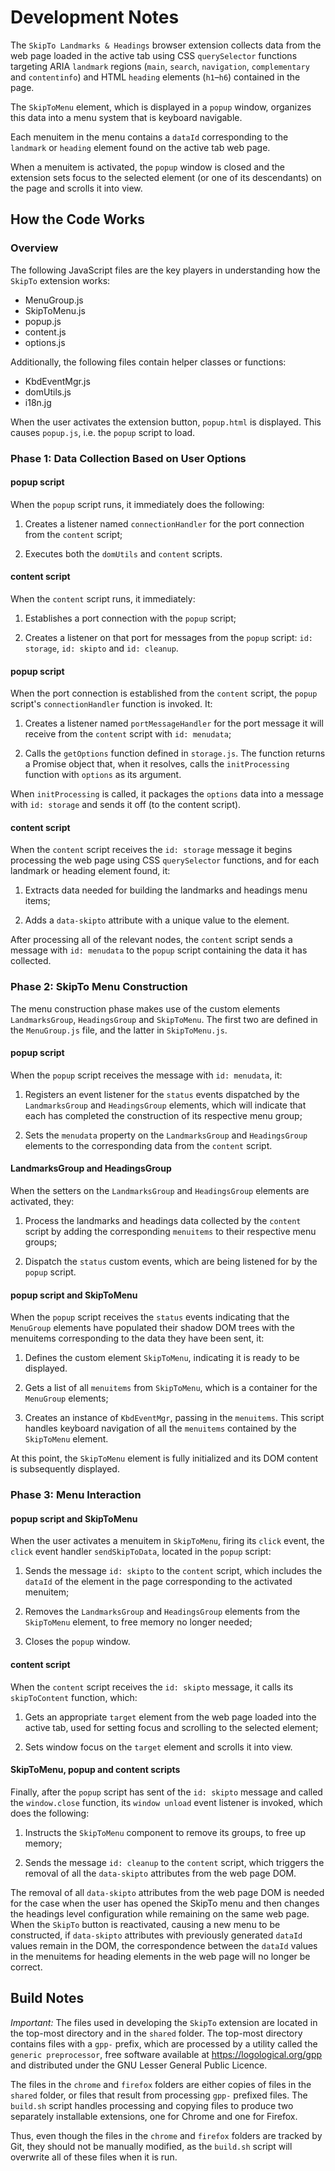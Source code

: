 # Development Notes

The `SkipTo Landmarks & Headings` browser extension collects data from the
web page loaded in the active tab using CSS `querySelector` functions targeting
ARIA `landmark` regions (`main`, `search`, `navigation`, `complementary` and
`contentinfo`) and HTML `heading` elements (`h1`–`h6`) contained in the page.

The `SkipToMenu` element, which is displayed in a `popup` window, organizes
this data into a menu system that is keyboard navigable.

Each menuitem in the menu contains a `dataId` corresponding to the `landmark`
or `heading` element found on the active tab web page.

When a menuitem is activated, the `popup` window is closed and the extension
sets focus to the selected element (or one of its descendants) on the page and
scrolls it into view.

## How the Code Works

### Overview

The following JavaScript files are the key players in understanding how the
`SkipTo` extension works:

* MenuGroup.js
* SkipToMenu.js
* popup.js
* content.js
* options.js

Additionally, the following files contain helper classes or functions:

* KbdEventMgr.js
* domUtils.js
* i18n.jg

When the user activates the extension button, `popup.html` is displayed.
This causes `popup.js`, i.e. the `popup` script to load.

### Phase 1: Data Collection Based on User Options

#### popup script

When the `popup` script runs, it immediately does the following:

1. Creates a listener named `connectionHandler` for the port connection
   from the `content` script;

1. Executes both the `domUtils` and `content` scripts.

#### content script

When the `content` script runs, it immediately:

1. Establishes a port connection with the `popup` script;

1. Creates a listener on that port for messages from the `popup` script:
   `id: storage`, `id: skipto` and `id: cleanup`.

#### popup script

When the port connection is established from the `content` script, the `popup`
script's `connectionHandler` function is invoked. It:

1. Creates a listener named `portMessageHandler` for the port message it will
   receive from the `content` script with `id: menudata`;

1. Calls the `getOptions` function defined in `storage.js`. The function
   returns a Promise object that, when it resolves, calls the `initProcessing`
   function with `options` as its argument.

When `initProcessing` is called, it packages the `options` data into a message
with `id: storage` and sends it off (to the content script).

#### content script

When the `content` script receives the `id: storage` message it begins
processing the web page using CSS `querySelector` functions, and for each
landmark or heading element found, it:

1. Extracts data needed for building the landmarks and headings menu items;

1. Adds a `data-skipto` attribute with a unique value to the element.

After processing all of the relevant nodes, the `content` script sends a
message with `id: menudata` to the `popup` script containing the data it has
collected.

### Phase 2: SkipTo Menu Construction

The menu construction phase makes use of the custom elements `LandmarksGroup`,
`HeadingsGroup` and `SkipToMenu`. The first two are defined in the
`MenuGroup.js` file, and the latter in `SkipToMenu.js`.

#### popup script

When the `popup` script receives the message with `id: menudata`, it:

1. Registers an event listener for the `status` events dispatched by the
   `LandmarksGroup` and `HeadingsGroup` elements, which will indicate that
   each has completed the construction of its respective menu group;

1. Sets the `menudata` property on the `LandmarksGroup` and `HeadingsGroup`
   elements to the corresponding data from the `content` script.

#### LandmarksGroup and HeadingsGroup

When the setters on the `LandmarksGroup` and `HeadingsGroup` elements are
activated, they:

1. Process the landmarks and headings data collected by the `content` script
   by adding the corresponding `menuitems` to their respective menu groups;

1. Dispatch the `status` custom events, which are being listened for by the
  `popup` script.

#### popup script and SkipToMenu

When the `popup` script receives the `status` events indicating that the
`MenuGroup` elements have populated their shadow DOM trees with the menuitems
corresponding to the data they have been sent, it:

1. Defines the custom element `SkipToMenu`, indicating it is ready to be
   displayed.

1. Gets a list of all `menuitems` from `SkipToMenu`, which is a container
   for the `MenuGroup` elements;

1. Creates an instance of `KbdEventMgr`, passing in the `menuitems`. This
   script handles keyboard navigation of all the `menuitems` contained by
   the `SkipToMenu` element.

At this point, the `SkipToMenu` element is fully initialized and its DOM
content is subsequently displayed.

### Phase 3: Menu Interaction

#### popup script and SkipToMenu

When the user activates a menuitem in `SkipToMenu`, firing its `click` event,
the `click` event handler `sendSkipToData`, located in the `popup` script:

1. Sends the message `id: skipto` to the `content` script, which includes the
  `dataId` of the element in the page corresponding to the activated menuitem;

1. Removes the `LandmarksGroup` and `HeadingsGroup` elements from the
   `SkipToMenu` element, to free memory no longer needed;

1. Closes the `popup` window.

#### content script

When the `content` script receives the `id: skipto` message, it calls its
`skipToContent` function, which:

1. Gets an appropriate `target` element from the web page loaded into the
   active tab, used for setting focus and scrolling to the selected element;

1. Sets window focus on the `target` element and scrolls it into view.

#### SkipToMenu, popup and content scripts

Finally, after the `popup` script has sent of the `id: skipto` message and
called the `window.close` function, its `window unload` event listener is
invoked, which does the following:

1. Instructs the `SkipToMenu` component to remove its groups, to free up
   memory;

1. Sends the message `id: cleanup` to the `content` script, which triggers
   the removal of all the `data-skipto` attributes from the web page DOM.

The removal of all `data-skipto` attributes from the web page DOM is needed
for the case when the user has opened the SkipTo menu and then changes the
headings level configuration while remaining on the same web page. When the
`SkipTo` button is reactivated, causing a new menu to be constructed, if
`data-skipto` attributes with previously generated `dataId` values remain in
the DOM, the correspondence between the `dataId` values in the menuitems
for heading elements in the web page will no longer be correct.

## Build Notes

_Important:_ The files used in developing the `SkipTo` extension are located
in the top-most directory and in the `shared` folder. The top-most directory
contains files with a `gpp-` prefix, which are processed by a utility called
the `generic preprocessor`, free software available at
https://logological.org/gpp and distributed under the  GNU Lesser General
Public Licence.

The files in the `chrome` and `firefox` folders are either copies of files in
the `shared` folder, or files that result from processing `gpp-` prefixed
files. The `build.sh` script handles processing and copying files to produce
two separately installable extensions, one for Chrome and one for Firefox.

Thus, even though the files in the `chrome` and `firefox` folders are tracked
by Git, they should not be manually modified, as the `build.sh` script will
overwrite all of these files when it is run.
